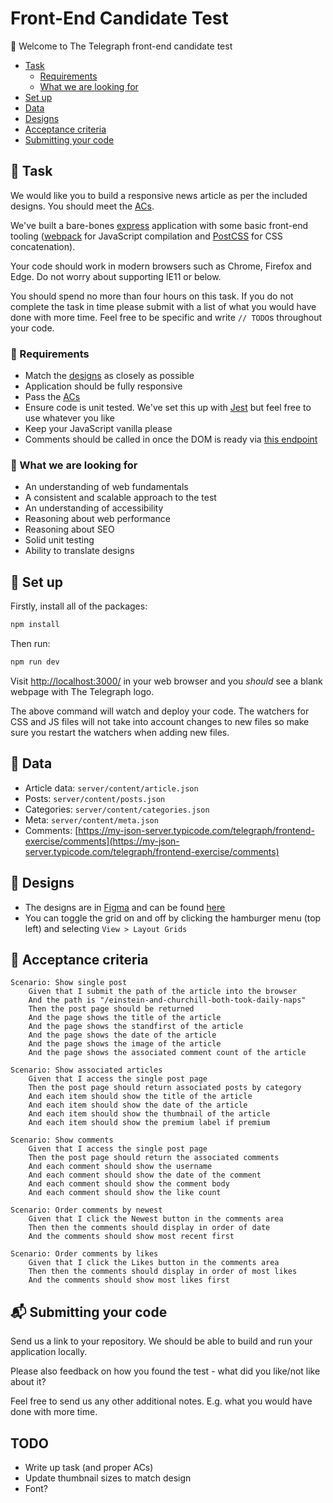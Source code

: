 # Front-End Candidate Test

:wave: Welcome to The Telegraph front-end candidate test

- [Task](#wrench-task)
	- [Requirements](#mega-requirements)
	- [What we are looking for](#mag_right-what-we-are-looking-for)
- [Set up](#floppy_disk-set-up)
- [Data](#open_file_folder-data)
- [Designs](#art-designs)
- [Acceptance criteria](#scroll-acceptance-criteria)
- [Submitting your code](#mailbox_with_mail-submitting-your-code)

## :wrench: Task 

We would like you to build a responsive news article as per the included designs. You should meet the [ACs](#scroll-acceptance-criteria).

We've built a bare-bones [express](https://expressjs.com/) application with some basic front-end tooling ([webpack](https://webpack.js.org/) for JavaScript compilation and [PostCSS](https://postcss.org/) for CSS concatenation).

Your code should work in modern browsers such as Chrome, Firefox and Edge. Do not worry about supporting IE11 or below.

You should spend no more than four hours on this task. If you do not complete the task in time please submit with a list of what you would have done with more time. Feel free to be specific and write `// TODO`s throughout your code.

### :mega: Requirements

* Match the [designs](#art-designs) as closely as possible
* Application should be fully responsive
* Pass the [ACs](#scroll-acceptance-criteria)
* Ensure code is unit tested. We've set this up with [Jest](https://jestjs.io/) but feel free to use whatever you like
* Keep your JavaScript vanilla please
* Comments should be called in once the DOM is ready via [this endpoint](https://my-json-server.typicode.com/telegraph/frontend-exercise/comments)

### :mag_right: What we are looking for

* An understanding of web fundamentals
* A consistent and scalable approach to the test
* An understanding of accessibility
* Reasoning about web performance
* Reasoning about SEO
* Solid unit testing
* Ability to translate designs

## :floppy_disk: Set up

Firstly, install all of the packages:

```sh
npm install
```

Then run:

```sh
npm run dev
```

Visit [http://localhost:3000/](http://localhost:3000/) in your web browser and you *should* see a blank webpage with The Telegraph logo.

The above command will watch and deploy your code. The watchers for CSS and JS files will not take into account changes to new files so make sure you restart the watchers when adding new files.

## :open_file_folder: Data

* Article data: `server/content/article.json`
* Posts: `server/content/posts.json`
* Categories: `server/content/categories.json`
* Meta: `server/content/meta.json`
* Comments: [https://my-json-server.typicode.com/telegraph/frontend-exercise/comments](https://my-json-server.typicode.com/telegraph/frontend-exercise/comments)

## :art: Designs

* The designs are in [Figma](https://help.figma.com/article/116-getting-started) and can be found [here](https://www.figma.com/file/aNhLCCBFArm2CgETeo47lV/Article-Template)
* You can toggle the grid on and off by clicking the hamburger menu (top left) and selecting `View > Layout Grids`

## :scroll: Acceptance criteria

```
Scenario: Show single post
	Given that I submit the path of the article into the browser
	And the path is "/einstein-and-churchill-both-took-daily-naps"
	Then the post page should be returned
	And the page shows the title of the article
	And the page shows the standfirst of the article
	And the page shows the date of the article
	And the page shows the image of the article
	And the page shows the associated comment count of the article
```

```
Scenario: Show associated articles
	Given that I access the single post page
	Then the post page should return associated posts by category
	And each item should show the title of the article
	And each item should show the date of the article
	And each item should show the thumbnail of the article
	And each item should show the premium label if premium
```

```
Scenario: Show comments
	Given that I access the single post page
	Then the post page should return the associated comments
	And each comment should show the username
	And each comment should show the date of the comment
	And each comment should show the comment body
	And each comment should show the like count
```

```
Scenario: Order comments by newest
	Given that I click the Newest button in the comments area
	Then then the comments should display in order of date
	And the comments should show most recent first
```

```
Scenario: Order comments by likes
	Given that I click the Likes button in the comments area
	Then then the comments should display in order of most likes
	And the comments should show most likes first
```

## :mailbox_with_mail: Submitting your code

Send us a link to your repository. We should be able to build and run your application locally.

Please also feedback on how you found the test - what did you like/not like about it?

Feel free to send us any other additional notes. E.g. what you would have done with more time.

## TODO

- Write up task (and proper ACs)
- Update thumbnail sizes to match design
- Font?
